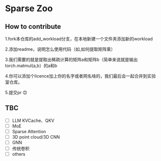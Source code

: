 # Sparse Zoo

## How to contribute

1.fork本仓库的add_workload分支，在本地新建一个文件夹添加新的workload

2.添加readme，说明怎么使用代码（如,如何提取矩阵乘）

3.我们需要的就是提取出稀疏计算的矩阵a和矩阵b（简单来说就是输出torch.matmul(a,b）的a和b

4.你可以添加个licence加上你的名字或者网名啥的，我们最后会一起合并到实验室仓库。

5.提交pr :blush:



## TBC
- [ ] LLM KVCache、QKV
- [ ] MoE
- [ ] Sparse Attention
- [ ] 3D point cloud/3D CNN
- [ ] GNN
- [ ] 传统卷积
- [ ] others
